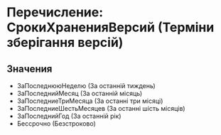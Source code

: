﻿# Перечисление: СрокиХраненияВерсий (Терміни зберігання версій)

## Значения

- ЗаПоследнююНеделю (За останній тиждень)
- ЗаПоследнийМесяц (За останній місяць)
- ЗаПоследниеТриМесяца (За останні три місяці)
- ЗаПоследниеШестьМесяцев (За останні шість місяців)
- ЗаПоследнийГод (За останній рік)
- Бессрочно (Безстроково)

